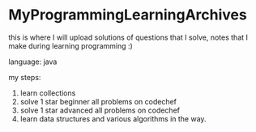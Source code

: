 # MyProgrammingLearningArchives
this is where I will upload solutions of questions that I solve, notes that I make during learning programming :)

language: java

my steps: 
1. learn collections
2. solve 1 star beginner all problems on codechef
3. solve 1 star advanced all problems on codechef
4. learn data structures and various algorithms in the way. 
